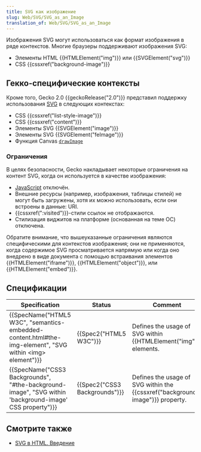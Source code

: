 ```yaml
---
title: SVG как изображение
slug: Web/SVG/SVG_as_an_Image
translation_of: Web/SVG/SVG_as_an_Image
---
```

Изображения SVG могут использоваться как формат изображения в ряде контекстов. Многие браузеры поддерживают изображения SVG:

- Элементы HTML {{HTMLElement("img")}} или {{SVGElement("svg")}}
- CSS {{cssxref("background-image")}}

## Гекко-специфические контексты

Кроме того, Gecko 2.0 {{geckoRelease("2.0")}} представил поддержку использования [SVG](/ru/docs/SVG) в следующих контекстах:

- CSS {{cssxref("list-style-image")}}
- CSS {{cssxref("content")}}
- Элементы SVG {{SVGElement("image")}}
- Элементы SVG {{SVGElement("feImage")}}
- Функция Canvas [`drawImage`](/ru/docs/HTML/Canvas/Tutorial/Using_images#drawImage)

### Ограничения

В целях безопасности, Gecko накладывает некоторые ограничения на контент SVG, когда он используется в качестве изображения:

- [JavaScript](/ru/docs/JavaScript) отключён.
- Внешние ресурсы (например, изображения, таблицы стилей) не могут быть загружены, хотя их можно использовать, если они встроены в данные: URI.
- {{cssxref(":visited")}}-стили ссылок не отображаются.
- Стилизация виджитов на платформе (основанная на теме ОС) отключена.

Обратите внимание, что вышеуказанные ограничения являются специфическими для контекстов изображения; они не применяются, когда содержимое SVG просматривается напрямую или когда оно внедрено в виде документа с помощью встраивания элементов {{HTMLElement("iframe")}}, {{HTMLElement("object")}}, или {{HTMLElement("embed")}}.

## Спецификации

| Specification                                                                                                                                        | Status                                   | Comment                                                                                |
| ---------------------------------------------------------------------------------------------------------------------------------------------------- | ---------------------------------------- | -------------------------------------------------------------------------------------- |
| {{SpecName("HTML5 W3C", "semantics-embedded-content.html#the-img-element", "SVG within &lt;img&gt; element")}} | {{Spec2("HTML5 W3C")}}             | Defines the usage of SVG within {{HTMLElement("img")}} elements.                 |
| {{SpecName("CSS3 Backgrounds", "#the-background-image", "SVG within 'background-image' CSS property")}}             | {{Spec2("CSS3 Backgrounds")}} | Defines the usage of SVG within the {{cssxref("background-image")}} property. |

## Смотрите также

- [SVG в HTML. Введение](/ru/docs/SVG_In_HTML_Introduction)
